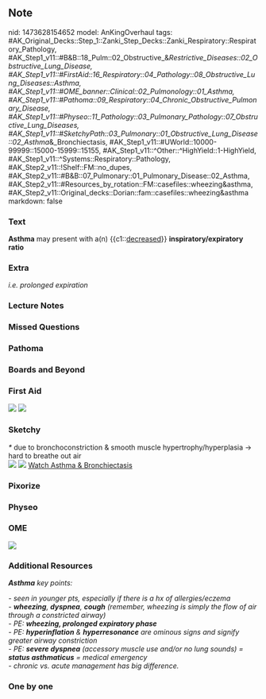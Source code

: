 ## Note
nid: 1473628154652
model: AnKingOverhaul
tags: #AK_Original_Decks::Step_1::Zanki_Step_Decks::Zanki_Respiratory::Respiratory_Pathology, #AK_Step1_v11::#B&B::18_Pulm::02_Obstructive_&_Restrictive_Diseases::02_Obstructive_Lung_Disease, #AK_Step1_v11::#FirstAid::16_Respiratory::04_Pathology::08_Obstructive_Lung_Diseases::Asthma, #AK_Step1_v11::#OME_banner::Clinical::02_Pulmonology::01_Asthma, #AK_Step1_v11::#Pathoma::09_Respiratory::04_Chronic_Obstructive_Pulmonary_Disease, #AK_Step1_v11::#Physeo::11_Pathology::03_Pulmonary_Pathology::07_Obstructive_Lung_Diseases, #AK_Step1_v11::#SketchyPath::03_Pulmonary::01_Obstructive_Lung_Disease::02_Asthma_&_Bronchiectasis, #AK_Step1_v11::#UWorld::10000-99999::15000-15999::15155, #AK_Step1_v11::^Other::^HighYield::1-HighYield, #AK_Step1_v11::^Systems::Respiratory::Pathology, #AK_Step2_v11::!Shelf::FM::no_dupes, #AK_Step2_v11::#B&B::07_Pulmonary::01_Pulmonary_Disease::02_Asthma, #AK_Step2_v11::#Resources_by_rotation::FM::casefiles::wheezing&asthma, #AK_Step2_v11::Original_decks::Dorian::fam::casefiles::wheezing&asthma
markdown: false

### Text
<div>
  <b>Asthma</b> may present with a(n) {{c1::<u>decreased</u>}}
  <b>inspiratory/expiratory ratio</b>
</div>

### Extra
<i>i.e. prolonged expiration</i>

### Lecture Notes


### Missed Questions


### Pathoma


### Boards and Beyond


### First Aid
<img src="tmpkkWKcb.png"> <img src="tmpnuTwFC.png">

### Sketchy
<div>
  <i>*</i> due to bronchoconstriction & smooth muscle
  hypertrophy/hyperplasia -> hard to breathe out air
</div><img src=
"SketchyMedical%202019-12-24%2009-35-02_1566160514431.jpg">
<img src="Screen%20Shot%202019-12-29%20at%2011.34.04%20AM.JPG">
<a href=
"https://dashboard.sketchy.com/study/medical/courses/medical-pathophysiology/units/medical-pathophysiology-pulmonary/videos/medical-pathophysiology-pulmonary-obstructive-lung-disease-asthma-and-bronchiectasis?utm_source=anki&utm_medium=partnership&utm_campaign=february_update&utm_content=medical">
Watch Asthma & Bronchiectasis</a>

### Pixorize


### Physeo


### OME
<div class="ome-widget">
  <a href=
  "https://onlinemeded.org/spa/pulmonology/asthma/acquire?ref=anki">
  <img src="_OME_AnkiFlashcards_Lesson_2.png"></a>
</div>

### Additional Resources
<i><b>Asthma</b> key points:</i>
<div>
  <i>- seen in younger pts, especially if there is a hx of
  allergies/eczema</i>
</div>
<div>
  <i>- <b>wheezing</b>, <b>dyspnea</b>, <b>cough</b> (remember,
  wheezing is simply the flow of air through a constricted
  airway)</i>
</div>
<div>
  <i>- PE: <b>wheezing, prolonged expiratory phase</b></i>
</div>
<div>
  <i>- PE: <b>hyperinflation</b> & <b>hyperresonance</b> are
  ominous signs and signify greater airway constriction</i>
</div>
<div>
  <i>- PE: <b>severe dyspnea</b> (accessory muscle use and/or no
  lung sounds) = <b>status asthmaticus</b> = medical emergency</i>
</div>
<div>
  <i>- chronic vs. acute management has big difference.</i>
</div>

### One by one

